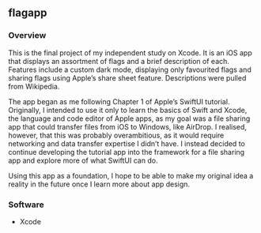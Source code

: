 ## flagapp

### **Overview**
This is the final project of my independent study on Xcode. It is an iOS app that displays an assortment of flags and a brief description of each. Features include a custom dark mode, displaying only favourited flags and sharing flags using Apple’s share sheet feature. Descriptions were pulled from Wikipedia. 

The app began as me following Chapter 1 of Apple’s SwiftUI tutorial. Originally, I intended to use it only to learn the basics of Swift and Xcode, the language and code editor of Apple apps, as my goal was a file sharing app that could transfer files from iOS to Windows, like AirDrop. I realised, however, that this was probably overambitious, as it would require networking and data transfer expertise I didn’t have. I instead decided to continue developing the tutorial app into the framework for a file sharing app and explore more of what SwiftUI can do. 

Using this app as a foundation, I hope to be able to make my original idea a reality in the future once I learn more about app design. 

### **Software**
- Xcode
